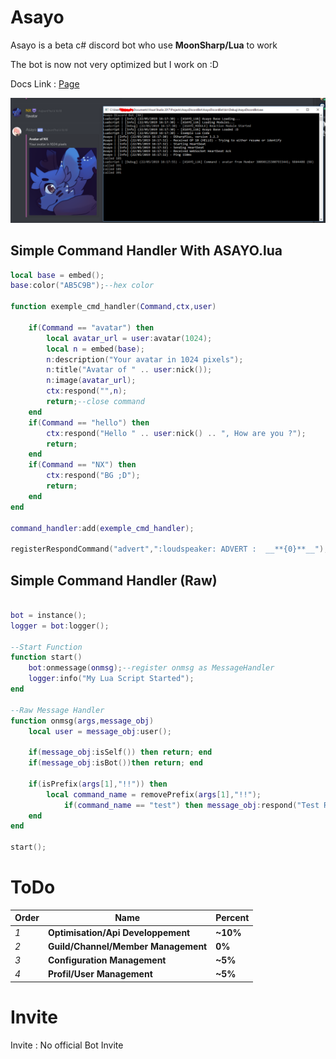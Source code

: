 # Asayo

Asayo is a beta c# discord bot who use **MoonSharp/Lua** to work

The bot is now not very optimized but I work on :D

Docs Link : [Page](https://github.com/C4NX/Asayo/blob/master/Docs/info.md)

![THUMB](https://github.com/C4NX/Asayo/blob/master/thumb.PNG "Screenshot")

## Simple Command Handler With ASAYO.lua 
```lua
local base = embed();
base:color("AB5C9B");--hex color

function exemple_cmd_handler(Command,ctx,user)
	
	if(Command == "avatar") then
		local avatar_url = user:avatar(1024);
		local n = embed(base);
		n:description("Your avatar in 1024 pixels");
		n:title("Avatar of " .. user:nick());
		n:image(avatar_url);
		ctx:respond("",n);
		return;--close command
	end
	if(Command == "hello") then
		ctx:respond("Hello " .. user:nick() .. ", How are you ?");
		return;
	end
	if(Command == "NX") then
		ctx:respond("BG ;D");
		return;
	end
end

command_handler:add(exemple_cmd_handler);

registerRespondCommand("advert",":loudspeaker: ADVERT :  __**{0}**__");--{0} is nickname

```

## Simple Command Handler (Raw)

```lua

bot = instance();
logger = bot:logger();

--Start Function
function start() 
	bot:onmessage(onmsg);--register onmsg as MessageHandler
	logger:info("My Lua Script Started");
end

--Raw Message Handler
function onmsg(args,message_obj)
	local user = message_obj:user();
  
	if(message_obj:isSelf()) then return; end
	if(message_obj:isBot())then return; end
  
	if(isPrefix(args[1],"!!")) then
		local command_name = removePrefix(args[1],"!!");
    		if(command_name == "test") then message_obj:respond("Test Respond"); end
	end
end

start();

```
# ToDo

Order | Name | Percent
--- | --- | ---
*1* | **Optimisation/Api Developpement** | **~10%**
*2* | **Guild/Channel/Member Management** | **0%**
*3* | **Configuration Management** | **~5%**
*4* | **Profil/User Management** | **~5%**

# Invite

Invite : No official Bot Invite
